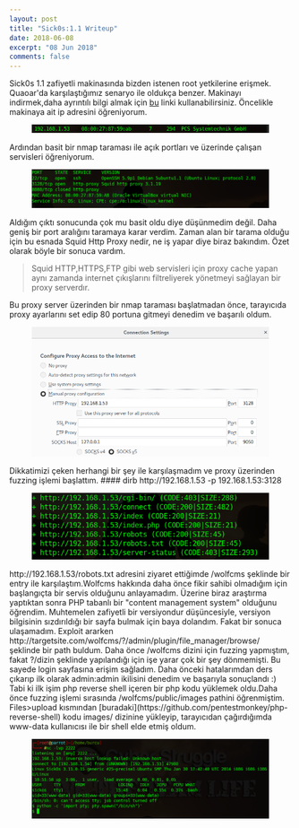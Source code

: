 ```yaml
---
layout: post
title: "Sick0s:1.1 Writeup"
date: 2018-06-08
excerpt: "08 Jun 2018"
comments: false
---
```

Sick0s 1.1 zafiyetli makinasında bizden istenen root yetkilerine erişmek. Quaoar'da karşılaştığımız senaryo ile oldukça benzer.
Makinayı indirmek,daha ayrıntılı bilgi almak için [bu](https://www.vulnhub.com/entry/sickos-11,132/) linki kullanabilirsiniz.
Öncelikle makinaya ait ip adresini öğreniyorum.
<figure >
    <img src="/assets/img/sickos/sickosip.png">
</figure>
Ardından basit bir nmap taraması ile açık portları ve üzerinde çalışan servisleri öğreniyorum.
<figure >
    <img src="/assets/img/sickos/sickosnmap.png">
</figure>
Aldığım çıktı sonucunda çok mu basit oldu diye düşünmedim değil. Daha geniş bir port aralığını taramaya karar verdim.
Zaman alan bir tarama olduğu için bu esnada Squid Http Proxy nedir, ne iş yapar diye biraz bakındım. Özet olarak  böyle bir sonuca vardım.

> Squid HTTP,HTTPS,FTP gibi web servisleri için proxy cache yapan aynı zamanda internet çıkışlarını filtreliyerek yönetmeyi       sağlayan bir proxy serverdır.

Bu proxy server üzerinden bir nmap taraması başlatmadan önce, tarayıcıda proxy ayarlarını set edip 80 portuna gitmeyi denedim ve başarılı oldum. 
<figure >
    <img src="/assets/img/sickos/sickosproxy.png">
</figure>
Dikkatimizi çeken herhangi bir şey ile karşılaşmadım ve proxy üzerinden fuzzing işlemi başlattım.
#### dirb http://192.168.1.53 -p 192.168.1.53:3128
<figure >
    <img src="/assets/img/sickos/sickosdirb.png">
</figure>
http://192.168.1.53/robots.txt adresini ziyaret ettiğimde /wolfcms şeklinde bir entry ile karşılaştım.Wolfcms hakkında daha önce fikir sahibi olmadığım için başlangıçta bir servis olduğunu anlayamadım. Üzerine biraz araştırma yaptıktan sonra PHP tabanlı bir "content management system" olduğunu öğrendim. Muhtemelen zafiyetli bir versiyondur düşüncesiyle, versiyon bilgisinin sızdırıldığı bir sayfa bulmak için baya dolandım. Fakat bir sonuca ulaşamadım.
Exploit ararken http://targetsite.com/wolfcms/?/admin/plugin/file_manager/browse/ şeklinde bir path buldum. Daha önce /wolfcms dizini için fuzzing yapmıştım, fakat  ?/dizin şeklinde yapılandığı için işe yarar çok bir şey dönmemişti.
Bu sayede  login sayfasına erişim sağladım. Daha önceki hatalarımdan ders çıkarıp ilk olarak admin:admin ikilisini denedim ve başarıyla sonuçlandı :)
Tabi ki ilk işim php reverse shell içeren bir php kodu yüklemek oldu.Daha önce fuzzing işlemi sırasında /wolfcms/public/images pathini öğrenmiştim. Files>upload kısmından [buradaki](https://github.com/pentestmonkey/php-reverse-shell) kodu  images/ dizinine  yükleyip, tarayıcıdan çağırdığımda www-data kullanıcısı ile bir shell elde etmiş oldum.
<figure >
    <img src="/assets/img/sickos/sickosshell.png">
</figure>
